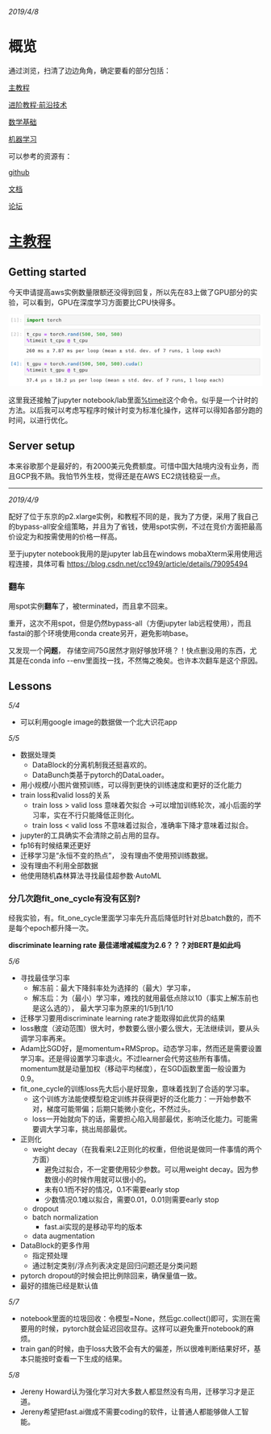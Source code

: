 *2019/4/8*

# 概览

通过浏览，扫清了边边角角，确定要看的部分包括：

[主教程](https://course.fast.ai/index.html)

[进阶教程·前沿技术](http://course18.fast.ai/part2.html)

[数学基础](https://github.com/fastai/numerical-linear-algebra/blob/master/README.md)

[机器学习](http://course18.fast.ai/ml.html)

可以参考的资源有：

[github](https://github.com/fastai/fastai/blob/master/README.md)

[文档](https://docs.fast.ai/)

[论坛](https://forums.fast.ai/)

# [主教程](https://course.fast.ai/index.html)

## Getting started

今天申请提高aws实例数量限额还没得到回复，所以先在83上做了GPU部分的实验，可以看到，GPU在深度学习方面要比CPU快得多。

![alt text](https://github.com/RayXu14/Tools/blob/master/img/CPUvsGPU.png)

这里我还接触了jupyter notebook/lab里面[%timeit](https://ipython.readthedocs.io/en/stable/interactive/magics.html#magic-timeit)这个命令。似乎是一个计时的方法。以后我可以考虑写程序时候计时变为标准化操作，这样可以得知各部分跑的时间，以进行优化。

## Server setup
本来谷歌那个是最好的，有2000美元免费额度。可惜中国大陆境内没有业务，而且GCP我不熟。我怕节外生枝，觉得还是在AWS EC2烧钱稳妥一点。

---
*2019/4/9*

配好了位于东京的p2.xlarge实例，和教程不同的是，我为了方便，采用了我自己的bypass-all安全组策略，并且为了省钱，使用spot实例，不过在竞价方面把最高价设定为和按需使用的价格一样高。

至于jupyter notebook我用的是jupyter lab且在windows mobaXterm采用使用远程连接，具体可看
https://blog.csdn.net/cc1949/article/details/79095494

### 翻车

用spot实例**翻车**了，被terminated，而且拿不回来。

重开，这次不用spot，但是仍然bypass-all（方便jupyter lab远程使用），而且fastai的那个环境使用conda create另开，避免影响base。

又发现一个**问题**， 存储空间75G居然才刚好够放环境？！快点删没用的东西，尤其是在conda info --env里面找一找，不然悔之晚矣。也许本次翻车是这个原因。

## Lessons

*5/4*

* 可以利用google image的数据做一个北大识花app

*5/5*

* 数据处理类
    * DataBlock的分离机制我还挺喜欢的。
    * DataBunch类基于pytorch的DataLoader。
* 用小规模/小图片做预训练，可以得到更快的训练速度和更好的泛化能力
* train loss和valid loss的关系
    * train loss > valid loss 意味着欠拟合 ->可以增加训练轮次，减小后面的学习率，实在不行只能降低正则化。
    * train loss < valid loss 不意味着过拟合，准确率下降才意味着过拟合。
* jupyter的工具确实不会清除之前占用的显存。
* fp16有时候结果还更好
* 迁移学习是“永恒不变的热点”，
没有理由不使用预训练数据。
* 没有理由不利用全部数据
* 他使用随机森林算法寻找最佳超参数·AutoML

### 分几次跑fit_one_cycle有没有区别?
经我实验，有。fit_one_cycle里面学习率先升高后降低时针对总batch数的，而不是每个epoch都升降一次。

**discriminate learning rate 最佳递增减幅度为2.6？？？对BERT是如此吗**

*5/6*

* 寻找最佳学习率
    * 解冻前：最大下降斜率处为选择的（最大）学习率，
    * 解冻后：为（最小）学习率，难找的就用最低点除以10（事实上解冻前也是这么选的），
    最大学习率为原来的1/5到1/10
* 迁移学习要用discriminate learning rate才能取得如此优异的结果
* loss散度（波动范围）很大时，参数要么很小要么很大，无法继续训，要从头调学习率再来。
* Adam比SGD好，是momentum+RMSprop。动态学习率，然而还是需要设置学习率。还是得设置学习率退火。不过learner会代劳这些所有事情。
momentum就是动量加权（移动平均梯度），在SGD函数里面一般设置为0.9。
* fit_one_cycle的训练loss先大后小是好现象，意味着找到了合适的学习率。               
    * 这个训练方法能使模型稳定训练并获得更好的泛化能力：一开始参数不对，梯度可能带偏；后期只能微小变化，不然过头。
    * loss一开始就向下的话，需要担心陷入局部最优，影响泛化能力。可能需要调大学习率，挑出局部最优。
* 正则化
    * weight decay（在我看来L2正则化的权重，但他说是做同一件事情的两个方面）
        * 避免过拟合，不一定要使用较少参数。可以用weight decay。因为参数很小的时候作用就可以很小的。
        * 未有0.1而不好的情况，0.1不需要early stop
        * 少数情况0.1难以拟合，需要0.01，0.01则需要early stop
    * dropout
    * batch normalization
        * fast.ai实现的是移动平均的版本
    * data augmentation
* DataBlock的更多作用
    * 指定预处理
    * 通过制定类别/浮点列表决定是回归问题还是分类问题
* pytorch dropout的时候会把比例除回来，确保量值一致。     
* 最好的措施已经是默认值

*5/7*

* notebook里面的垃圾回收：令模型=None，然后gc.collect()即可，实测在需要用的时候，pytorch就会延迟回收显存。这样可以避免重开notebook的麻烦。
* train gan的时候，由于loss大致不会有大的偏差，所以很难判断结果好坏，基本只能按时查看一下生成的结果。

*5/8*
* Jereny Howard认为强化学习对大多数人都显然没有鸟用，迁移学习才是正道。
* Jereny希望把fast.ai做成不需要coding的软件，让普通人都能够做人工智能。
